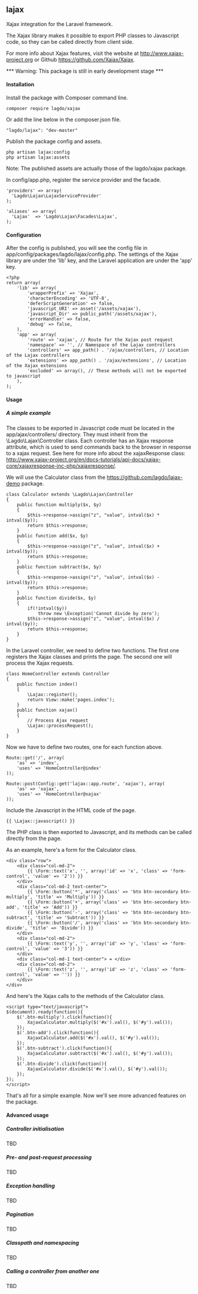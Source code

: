## lajax
Xajax integration for the Laravel framework.

The Xajax library makes it possible to export PHP classes to Javascript code, so they can be called directly from client side.

For more info about Xajax features, visit the website at http://www.xajax-project.org or Github https://github.com/Xajax/Xajax.

*** Warning: This package is still in early development stage ***

#### Installation

Install the package with Composer command line.
```
composer require lagdo/xajax
```
Or add the line below in the composer.json file.
```
"lagdo/lajax": "dev-master"
```

Publish the package config and assets.
```
php artisan lajax:config
php artisan lajax:assets
```
Note: The published assets are actually those of the lagdo/xajax package.

In config/app.php, register the service provider and the facade.
```
'providers' => array(
  'Lagdo\Lajax\LajaxServiceProvider'
);
```

```
'aliases' => array(
  'Lajax'  => 'Lagdo\Lajax\Facades\Lajax',
);
```

#### Configuration

After the config is published, you will see the config file in app/config/packages/lagdo/lajax/config.php.
The settings of the Xajax library are under the 'lib' key, and the Laravel application are under the 'app' key.
```
<?php
return array(
    'lib' => array(
        'wrapperPrefix' => 'Xajax',
        'characterEncoding' => 'UTF-8',
        'deferScriptGeneration' => false,
        'javascript_URI' => asset('/assets/xajax'),
        'javascript_Dir' => public_path('/assets/xajax'),
        'errorHandler' => false,
        'debug' => false,
    ),
    'app' => array(
        'route' => 'xajax', // Route for the Xajax post request
        'namespace' => '', // Namespace of the Lajax controllers
        'controllers' => app_path() . '/ajax/controllers, // Location of the Lajax controllers
        'extensions' => app_path() . '/ajax/extensions', // Location of the Xajax extensions
        'excluded' => array(), // These methods will not be exported to javascript
    ),
);
```

#### Usage

##### A simple example

The classes to be exported in Javascript code must be located in the app/ajax/controllers/ directory.
They must inherit from the \Lagdo\Lajax\Controller class. Each controller has an Xajax response attribute, which is used to send commands back to the browser in response to a xajax request.
See here for more info about the xajaxResponse class: http://www.xajax-project.org/en/docs-tutorials/api-docs/xajax-core/xajaxresponse-inc-php/xajaxresponse/.

We will use the Calculator class from the https://github.com/lagdo/lajax-demo package.

```
class Calculator extends \Lagdo\Lajax\Controller
{
    public function multiply($x, $y)
    {
        $this->response->assign("z", "value", intval($x) * intval($y));
        return $this->response;
    }
    public function add($x, $y)
    {
        $this->response->assign("z", "value", intval($x) + intval($y));
        return $this->response;
    }
    public function subtract($x, $y)
    {
        $this->response->assign("z", "value", intval($x) - intval($y));
        return $this->response;
    }
    public function divide($x, $y)
    {
        if(!intval($y))
            throw new \Exception('Cannot divide by zero');
        $this->response->assign("z", "value", intval($x) / intval($y));
        return $this->response;
    }
}
```

In the Laravel controller, we need to define two functions. The first one registers the Xajax classes and prints the page. The second one will process the Xajax requests.

```
class HomeController extends Controller
{
    public function index()
    {
        \Lajax::register();
        return View::make('pages.index');
    }
    public function xajax()
    {
        // Process Ajax request
        \Lajax::processRequest();
    }
}
```

Now we have to define two routes, one for each function above.

```
Route::get('/', array(
    'as' => 'index',
    'uses' => 'HomeController@index'
));

Route::post(Config::get('lajax::app.route', 'xajax'), array(
    'as' => 'xajax',
    'uses' => 'HomeController@xajax'
));
```

Include the Javascript in the HTML code of the page.

```
{{ \Lajax::javascript() }}
```

The PHP class is then exported to Javascript, and its methods can be called directly from the page.

As an example, here's a form for the Calculator class.
```
<div class="row">
    <div class="col-md-2">
        {{ \Form::text('x', '', array('id' => 'x', 'class' => 'form-control', 'value' => '2')) }}
    </div>
    <div class="col-md-2 text-center">
        {{ \Form::button('*', array('class' => 'btn btn-secondary btn-multiply', 'title' => 'Multiply')) }}
        {{ \Form::button('+', array('class' => 'btn btn-secondary btn-add', 'title' => 'Add')) }}
        {{ \Form::button('-', array('class' => 'btn btn-secondary btn-subtract', 'title' => 'Subtract')) }}
        {{ \Form::button('/', array('class' => 'btn btn-secondary btn-divide', 'title' => 'Divide')) }}
    </div>
    <div class="col-md-2">
        {{ \Form::text('y', '', array('id' => 'y', 'class' => 'form-control', 'value' => '3')) }}
    </div>
    <div class="col-md-1 text-center"> = </div>
    <div class="col-md-2">
        {{ \Form::text('z', '', array('id' => 'z', 'class' => 'form-control', 'value' => '')) }}
    </div>
</div>
```

And here's the Xajax calls to the methods of the Calculator class.
```
<script type="text/javascript">
$(document).ready(function(){
    $('.btn-multiply').click(function(){
        XajaxCalculator.multiply($('#x').val(), $('#y').val());
    });
    $('.btn-add').click(function(){
        XajaxCalculator.add($('#x').val(), $('#y').val());
    });
    $('.btn-subtract').click(function(){
        XajaxCalculator.subtract($('#x').val(), $('#y').val());
    });
    $('.btn-divide').click(function(){
        XajaxCalculator.divide($('#x').val(), $('#y').val());
    });
});
</script>
```

That's all for a simple example. Now we'll see more advanced features on the package.

#### Advanced usage

##### Controller initialisation

TBD

##### Pre- and post-request processing

TBD

##### Exception handling

TBD

##### Pagination

TBD

##### Classpath and namespacing

TBD

##### Calling a controller from another one

TBD

